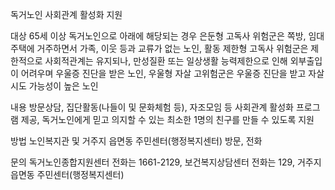 독거노인 사회관계 활성화 지원

대상
65세 이상 독거노인으로 아래에 해당되는 경우
은둔형 고독사 위험군은 쪽방, 임대주택에 거주하면서 가족, 이웃 등과 교류가 없는 노인,
활동 제한형 고독사 위험군은 제한적으로 사회적관계는 유지되나, 만성질환 또는 일상생활 능력제한으로 인해 외부출입이 어려우며 우울증 진단을 받은 노인,
우울형 자살 고위험군은 우울증 진단을 받고 자살시도 가능성이 높은 노인

내용
방문상담, 집단활동(나들이 및 문화체험 등), 자조모임 등 사회관계 활성화 프로그램 제공,
독거노인에게 믿고 의지할 수 있는 최소한 1명의 친구를 만들 수 있도록 지원

방법
노인복지관 및 거주지 읍면동 주민센터(행정복지센터) 방문, 전화

문의
독거노인종합지원센터 전화는 1661-2129,
보건복지상담센터 전화는 129,
거주지 읍면동 주민센터(행정복지센터)
